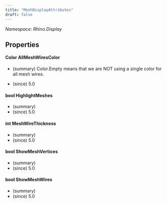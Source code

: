 ```yaml
---
title: "MeshDisplayAttributes"
draft: false
---
```


*Namespace: Rhino.Display*
## Properties
#### Color AllMeshWiresColor
- (summary) 
       Color.Empty means that we are NOT using a single color for all mesh wires.
       
- (since) 5.0
#### bool HighlightMeshes
- (summary) 
- (since) 5.0
#### int MeshWireThickness
- (summary) 
- (since) 5.0
#### bool ShowMeshVertices
- (summary) 
- (since) 5.0
#### bool ShowMeshWires
- (summary) 
- (since) 5.0
